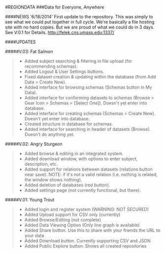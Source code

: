 #REGIONDATA
###Data for Everyone, Anywhere

####NEWS
'6/18/2014'
First update to the repository. This was simply to see what we could put together
in full cycle. We're basically a file hosting site with no hard copies.
But we are proud of what we could do in 3 days.
See V:0.1 for Details. http://felek.cns.umass.edu:1337/

####UPDATES

#####V.03: Fat Salmon
> - Added subject searching & filtering in file upload (for recommending schemas).
> - Added Logout & User Settings buttons.
> - Fixed dataset creation & updating within the database (from Add Data > Create New).
> - Added interface for browsing schemas (Schemas button in My Data).
> - Added interface for conforming datasets to schemas (Browse > Gear Icon > Schemas > [Select One]). Doesn't yet enter into database.
> - Added interface for creating schemas (Schemas > Create New). Doesn't yet enter into database.
> - Created structure in database for schemas.
> - Added interface for searching in header of datasets (Browse). Doesn't do anything yet.

#####V.02: Angry Sturgeon
> - Added browse & editing in an integrated system.
> - Added download window, with options to enter subject, description, etc.
> - Added support for relations between datasets (relations button near save). NOTE: if it's not a valid relation (i.e. nothing is related, the window shows nothing).
> - Added deletion of databases (red button).
> - Added settings page (not currently functional, but there).


#####V.01: Young Trout
> - Added login and register system (WARNING: NOT SECURED)
> - Added Upload support for CSV only (currently)
> - Added Browse/Editing (not complete)
> - Added Data Viewing Option (Only line graph is available)
> - Added Share button. Use this to share with your friends the URL to your data
> - Added Download button. Currently supporting CSV and JSON
> - Added Public Explore button. Shows all created repositories

